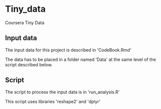 # Tiny_data
Coursera Tiny Data

## Input data

The input data for this project is described in 'CodeBook.Rmd'

The data has to be placed in a folder named 'Data' at the same level of the script described below.

## Script

The script to process the input data is in 'run_analysis.R'

This script uses libraries 'reshape2' and 'dplyr'